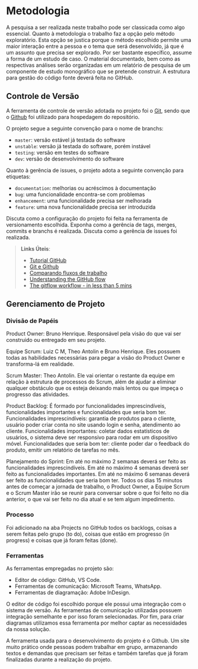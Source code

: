 
# Metodologia

A pesquisa a ser realizada neste trabalho pode ser classicada como algo essencial. Quanto à metodologia o trabalho faz a opção pelo método exploratório. Esta opção se justica porque o método escolhido permite uma maior interação entre a pessoa e o tema que será desenvolvido, já que é um assunto que precisa ser explorado. Por ser bastante específico, assume a forma de um estudo de caso. O material documentado, bem como as respectivas análises serão organizadas em um relatório de pesquisa de um componente de estudo monográfico que se pretende construir. A estrutura para gestão do código fonte deverá feita no GitHub.

## Controle de Versão

A ferramenta de controle de versão adotada no projeto foi o
[Git](https://git-scm.com/), sendo que o [Github](https://github.com)
foi utilizado para hospedagem do repositório.

O projeto segue a seguinte convenção para o nome de branchs:

- `master`: versão estável já testada do software
- `unstable`: versão já testada do software, porém instável
- `testing`: versão em testes do software
- `dev`: versão de desenvolvimento do software

Quanto à gerência de issues, o projeto adota a seguinte convenção para
etiquetas:

- `documentation`: melhorias ou acréscimos à documentação
- `bug`: uma funcionalidade encontra-se com problemas
- `enhancement`: uma funcionalidade precisa ser melhorada
- `feature`: uma nova funcionalidade precisa ser introduzida

Discuta como a configuração do projeto foi feita na ferramenta de versionamento escolhida. Exponha como a gerência de tags, merges, commits e branchs é realizada. Discuta como a gerência de issues foi realizada.

> **Links Úteis**:
> - [Tutorial GitHub](https://guides.github.com/activities/hello-world/)
> - [Git e Github](https://www.youtube.com/playlist?list=PLHz_AreHm4dm7ZULPAmadvNhH6vk9oNZA)
>  - [Comparando fluxos de trabalho](https://www.atlassian.com/br/git/tutorials/comparing-workflows)
> - [Understanding the GitHub flow](https://guides.github.com/introduction/flow/)
> - [The gitflow workflow - in less than 5 mins](https://www.youtube.com/watch?v=1SXpE08hvGs)

## Gerenciamento de Projeto

### Divisão de Papéis

Product Owner: Bruno Henrique. Responsável pela visão do que vai ser construido ou entregado em seu projeto.

Equipe Scrum: Luiz C M, Theo Antolin e Bruno Henrique. Eles possuem todas as habilidades necessárias para pegar a visão do Product Owner e transforma-lá em realidade.

Scrum Master: Theo Antolin. Ele vai orientar o restante da equipe em relação à estrutura de processos do Scrum, além de ajudar a eliminar qualquer obstáculo que os esteja deixando mais lentos ou que impeça o progresso das atividades.

Product Backlog: É formado por funcionalidades imprescindíveis, funcionalidades importantes e funcionalidades que seria bom ter. Funcionalidades imprescindíveis: garantia de produtos para o cliente, usuário poder criar conta no site usando login e senha, atendimento ao cliente. Funcionalidades importantes: coletar dados estatísticos de usuários, o sistema deve ser responsivo para rodar em um dispositivo móvel. Funcionalidades que seria bom ter: cliente poder dar o feedback do produto, emitir um relatório de tarefas no mês.

Planejamento do Sprint: Em até no máximo 2 semanas deverá ser feito as funcionalidades imprescindíveis. Em até no máximo 4 semanas deverá ser feito as funcionalidades importantes. Em até no máximo 6 semanas deverá ser feito as funcionalidades que seria bom ter. Todos os dias 15 minutos antes de começar a jornada de trabalho, o Product Owner, a Equipe Scrum e o Scrum Master irão se reunir para conversar sobre o que foi feito no dia anterior, o que vai ser feito no dia atual e se tem algum impedimento.

### Processo

Foi adicionado na aba Projects no GitHub todos os backlogs, coisas a serem feitas pelo grupo (to do), coisas que estão em progresso (in progress) e coisas que já foram feitas (done).

### Ferramentas

As ferramentas empregadas no projeto são:

- Editor de código: GitHub, VS Code.
- Ferramentas de comunicação: Microsoft Teams, WhatsApp.
- Ferramentas de diagramação: Adobe InDesign.

O editor de código foi escolhido porque ele possui uma integração com o sistema de versão. As ferramentas de comunicação utilizadas possuem integração semelhante e por isso foram selecionadas. Por fim, para criar diagramas utilizamos essa ferramenta por melhor captar as necessidades da nossa solução.

A ferramenta usada para o desenvolvimento do projeto é o Github. Um site muito prático onde pessoas podem trabalhar em grupo, armazenando textos e demandas que precisam ser feitas e também tarefas que já foram finalizadas durante a realização do projeto.
